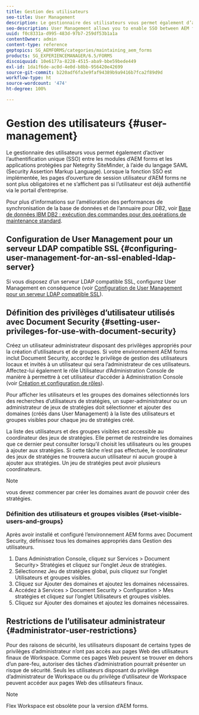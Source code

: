 ```yaml
---
title: Gestion des utilisateurs
seo-title: User Management
description: Le gestionnaire des utilisateurs vous permet également d’activer l’authentification unique (SSO) entre les modules d’AEM forms et les applications protégées par Netegrity SiteMinder, à l’aide du langage SAML. Ce document fournit plus d’informations concernant le gestionnaire des utilisateurs.
seo-description: User Management allows you to enable SSO between AEM forms modules and Netegrity SiteMinder-protected applications by using SAML. This document provides more information about User Management.
uuid: f0c8331a-d995-483d-97b7-259df53b1a1a
contentOwner: admin
content-type: reference
geptopics: SG_AEMFORMS/categories/maintaining_aem_forms
products: SG_EXPERIENCEMANAGER/6.5/FORMS
discoiquuid: 10e6177a-8228-4515-aba9-bbe59bede449
exl-id: 1da1f6de-ac0d-4e0d-b8bb-956420e42699
source-git-commit: b220adf6fa3e9faf94389b9a9416b7fca2f89d9d
workflow-type: ht
source-wordcount: '474'
ht-degree: 100%

---
```


# Gestion des utilisateurs {#user-management}

Le gestionnaire des utilisateurs vous permet également d’activer l’authentification unique (SSO) entre les modules d’AEM forms et les applications protégées par Netegrity SiteMinder, à l’aide du langage SAML (Security Assertion Markup Language). Lorsque la fonction SSO est implémentée, les pages d’ouverture de session utilisateur d’AEM forms ne sont plus obligatoires et ne s’affichent pas si l’utilisateur est déjà authentifié via le portail d’entreprise.

Pour plus d’informations sur l’amélioration des performances de synchronisation de la base de données et de l’annuaire pour DB2, voir [Base de données IBM DB2 : exécution des commandes pour des opérations de maintenance standard](/help/forms/using/admin-help/ibm-db2-database-running-commands.md#ibm-db2-database-running-commands-for-regular-maintenance).

## Configuration de User Management pour un serveur LDAP compatible SSL {#configuring-user-management-for-an-ssl-enabled-ldap-server}

Si vous disposez d’un serveur LDAP compatible SSL, configurez User Management en conséquence (voir [Configuration de User Management pour un serveur LDAP compatible SSL](/help/forms/using/admin-help/configure-user-management-ssl-enabled.md#configure-user-management-for-an-ssl-enabled-ldap-server)).

## Définition des privilèges d’utilisateur utilisés avec Document Security {#setting-user-privileges-for-use-with-document-security}

Créez un utilisateur administrateur disposant des privilèges appropriés pour la création d’utilisateurs et de groupes. Si votre environnement AEM forms inclut Document Security, accordez le privilège de gestion des utilisateurs locaux et invités à un utilisateur qui sera l’administrateur de ces utilisateurs. Affectez-lui également le rôle Utilisateur d’Administration Console de manière à permettre à cet utilisateur d’accéder à Administration Console (voir [Création et configuration de rôles](/help/forms/using/admin-help/creating-configuring-roles.md#creating-and-configuring-roles)).

Pour afficher les utilisateurs et les groupes des domaines sélectionnés lors des recherches d’utilisateurs de stratégies, un super-administrateur ou un administrateur de jeux de stratégies doit sélectionner et ajouter des domaines (créés dans User Management) à la liste des utilisateurs et groupes visibles pour chaque jeu de stratégies créé.

La liste des utilisateurs et des groupes visibles est accessible au coordinateur des jeux de stratégies. Elle permet de restreindre les domaines que ce dernier peut consulter lorsqu’il choisit les utilisateurs ou les groupes à ajouter aux stratégies. Si cette tâche n’est pas effectuée, le coordinateur des jeux de stratégies ne trouvera aucun utilisateur ni aucun groupe à ajouter aux stratégies. Un jeu de stratégies peut avoir plusieurs coordinateurs.

>[!NOTE]
>
>vous devez commencer par créer les domaines avant de pouvoir créer des stratégies.

### Définition des utilisateurs et groupes visibles {#set-visible-users-and-groups}

Après avoir installé et configuré l’environnement AEM forms avec Document Security, définissez tous les domaines appropriés dans Gestion des utilisateurs.

1. Dans Administration Console, cliquez sur Services > Document Security> Stratégies et cliquez sur l’onglet Jeux de stratégies.
1. Sélectionnez Jeu de stratégies global, puis cliquez sur l’onglet Utilisateurs et groupes visibles.
1. Cliquez sur Ajouter des domaines et ajoutez les domaines nécessaires.
1. Accédez à Services > Document Security > Configuration > Mes stratégies et cliquez sur l’onglet Utilisateurs et groupes visibles.
1. Cliquez sur Ajouter des domaines et ajoutez les domaines nécessaires.

## Restrictions de l’utilisateur administrateur {#administrator-user-restrictions}

Pour des raisons de sécurité, les utilisateurs disposant de certains types de privilèges d’administrateur n’ont pas accès aux pages Web des utilisateurs finaux de Workspace. Comme ces pages Web peuvent se trouver en dehors d’un pare-feu, autoriser des tâches d’administration pourrait présenter un risque de sécurité. Seuls les utilisateurs disposant du privilège d’administrateur de Workspace ou du privilège d’utilisateur de Workspace peuvent accéder aux pages Web des utilisateurs finaux.

>[!NOTE]
>
>Flex Workspace est obsolète pour la version d’AEM forms.
